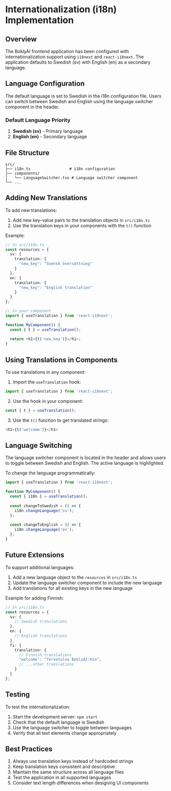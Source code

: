 # Internationalization (i18n) Implementation

## Overview

The BoklyAI frontend application has been configured with internationalization support using `i18next` and `react-i18next`. The application defaults to Swedish (sv) with English (en) as a secondary language.

## Language Configuration

The default language is set to Swedish in the i18n configuration file. Users can switch between Swedish and English using the language switcher component in the header.

### Default Language Priority
1. **Swedish (sv)** - Primary language
2. **English (en)** - Secondary language

## File Structure

```
src/
├── i18n.ts                 # i18n configuration
├── components/
│   └── LanguageSwitcher.tsx # Language switcher component
└── ...
```

## Adding New Translations

To add new translations:

1. Add new key-value pairs to the translation objects in `src/i18n.ts`
2. Use the translation keys in your components with the `t()` function

Example:
```typescript
// In src/i18n.ts
const resources = {
  sv: {
    translation: {
      "new_key": "Svensk översättning"
    }
  },
  en: {
    translation: {
      "new_key": "English translation"
    }
  }
};

// In your component
import { useTranslation } from 'react-i18next';

function MyComponent() {
  const { t } = useTranslation();
  
  return <h1>{t('new_key')}</h1>;
}
```

## Using Translations in Components

To use translations in any component:

1. Import the `useTranslation` hook:
```typescript
import { useTranslation } from 'react-i18next';
```

2. Use the hook in your component:
```typescript
const { t } = useTranslation();
```

3. Use the `t()` function to get translated strings:
```typescript
<h1>{t('welcome')}</h1>
```

## Language Switching

The language switcher component is located in the header and allows users to toggle between Swedish and English. The active language is highlighted.

To change the language programmatically:
```typescript
import { useTranslation } from 'react-i18next';

function MyComponent() {
  const { i18n } = useTranslation();
  
  const changeToSwedish = () => {
    i18n.changeLanguage('sv');
  };
  
  const changeToEnglish = () => {
    i18n.changeLanguage('en');
  };
}
```

## Future Extensions

To support additional languages:

1. Add a new language object to the `resources` in `src/i18n.ts`
2. Update the language switcher component to include the new language
3. Add translations for all existing keys in the new language

Example for adding Finnish:
```typescript
// In src/i18n.ts
const resources = {
  sv: {
    // Swedish translations
  },
  en: {
    // English translations
  },
  fi: {
    translation: {
      // Finnish translations
      "welcome": "Tervetuloa BoklyAI:hin",
      // ...other translations
    }
  }
};
```

## Testing

To test the internationalization:

1. Start the development server: `npm start`
2. Check that the default language is Swedish
3. Use the language switcher to toggle between languages
4. Verify that all text elements change appropriately

## Best Practices

1. Always use translation keys instead of hardcoded strings
2. Keep translation keys consistent and descriptive
3. Maintain the same structure across all language files
4. Test the application in all supported languages
5. Consider text length differences when designing UI components